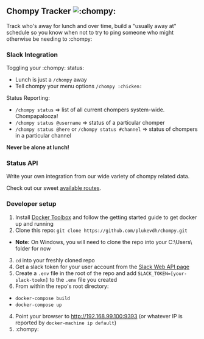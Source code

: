 ## Chompy Tracker ![:chompy:](https://psr.slack.com/emoji/chompy/3f6fe5cb31c69b3d.gif)

Track who's away for lunch and over time, build a "usually away at" schedule so you know when not to try to ping someone who might otherwise be needing to :chompy:

### Slack Integration

Toggling your :chompy: status:

- Lunch is just a `/chompy` away
- Tell chompy your menu options `/chompy :chicken:`

Status Reporting:

- `/chompy status` => list of all current chompers system-wide. Chompapalooza!
- `/chompy status @username` => status of a particular chomper
- `/chompy status @here` or `/chompy status #channel` => status of chompers in a particular channel

**Never be alone at lunch!**

### Status API

Write your own integration from our wide variety of chompy related data.

Check out our sweet [available routes](/endpoints/status_api.rb).

### Developer setup

1. Install [Docker Toolbox](https://www.docker.com/docker-toolbox) and follow the getting started guide to get docker up and running
2. Clone this repo: `git clone https://github.com/plukevdh/chompy.git`
  - **Note:** On Windows, you will need to clone the repo into your C:\Users\ folder for now
3. `cd` into your freshly cloned repo
4. Get a slack token for your user account from the [Slack Web API page](https://api.slack.com/web)
4. Create a `.env` file in the root of the repo and add `SLACK_TOKEN=[your-slack-toekn]` to the `.env` file you created
3. From within the repo's root directory:
  - `docker-compose build`
  - `docker-compose up`
4. Point your browser to http://192.168.99.100:9393 (or whatever IP is reported by `docker-machine ip default`)
5. :chompy: